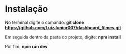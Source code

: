 # Instalação
No terminal digite o comando: __git clone https://github.com/LuizJunior007/dashboard_filmes.git__ 


Em seguida dentro da pasta do projeto, digite: __npm install__


Por fim: __npm run dev__
